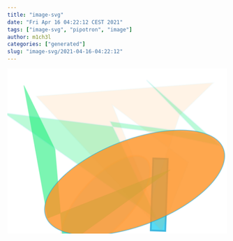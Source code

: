 ```yaml
---
title: "image-svg"
date: "Fri Apr 16 04:22:12 CEST 2021"
tags: ["image-svg", "pipotron", "image"]
author: m1ch3l
categories: ["generated"]
slug: "image-svg/2021-04-16-04:22:12"
---
```


![](image.svg)
